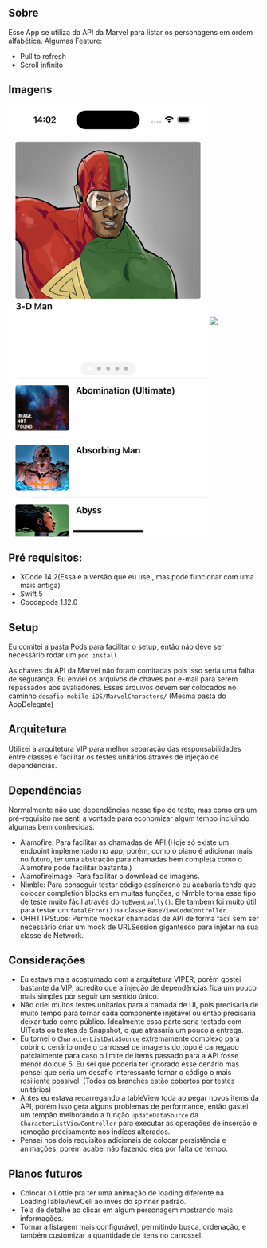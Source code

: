 ## Sobre

Esse App se utiliza da API da Marvel para listar os personagens em ordem alfabética.
Algumas Feature:
- Pull to refresh
- Scroll infinito

## Imagens
<img src="./Images/Screenshot.png" width="400" align="center">
<img src="./Images/Video.gif" width="400" align="center">

## Pré requisitos:
- XCode 14.2(Essa é a versão que eu usei, mas pode funcionar com uma mais antiga)
- Swift 5
- Cocoapods 1.12.0

## Setup
Eu comitei a pasta Pods para facilitar o setup, então não deve ser necessário rodar um `pod install`

As chaves da API da Marvel não foram comitadas pois isso seria uma falha de segurança. Eu enviei os arquivos de chaves por e-mail para serem repassados aos avaliadores. Esses arquivos devem ser colocados no caminho `desafio-mobile-iOS/MarvelCharacters/` (Mesma pasta do AppDelegate)

## Arquitetura
Utilizei a arquitetura VIP para melhor separação das responsabilidades entre classes e facilitar os testes unitários através de injeção de dependências.

## Dependências
Normalmente não uso dependências nesse tipo de teste, mas como era um pré-requisito me senti a vontade para economizar algum tempo incluindo algumas bem conhecidas.
 - Alamofire: Para facilitar as chamadas de API.(Hoje só existe um endpoint implementado no app, porém, como o plano é adicionar mais no futuro, ter uma abstração para chamadas bem completa como o Alamofire pode facilitar bastante.)
 - AlamofireImage: Para facilitar o download de imagens.
 - Nimble: Para conseguir testar código assíncrono eu acabaria tendo que colocar completion blocks em muitas funções, o Nimble torna esse tipo de teste muito fácil através do `toEventually()`. Ele também foi muito útil para testar um `fatalError()` na classe `BaseViewCodeController`.
 - OHHTTPStubs: Permite mockar chamadas de API de forma fácil sem ser necessário criar um mock de URLSession gigantesco para injetar na sua classe de Network.
 
 
## Considerações
- Eu estava mais acostumado com a arquitetura VIPER, porém gostei bastante da VIP, acredito que a injeção de dependências fica um pouco mais simples por seguir um sentido único.
- Não criei muitos testes unitários para a camada de UI, pois precisaria de muito tempo para tornar cada componente injetável ou então precisaria deixar tudo como público. Idealmente essa parte seria testada com UITests ou testes de Snapshot, o que atrasaria um pouco a entrega.
- Eu tornei o `CharacterListDataSource` extremamente complexo para cobrir o cenário onde o carrossel de imagens do topo é carregado parcialmente para caso o limite de items passado para a API fosse menor do que 5. Eu sei que poderia ter ignorado esse cenário mas pensei que seria um desafio interessante tornar o código o mais resiliente possível. (Todos os branches estão cobertos por testes unitários)
- Antes eu estava recarregando a tableView toda ao pegar novos items da API, porém isso gera alguns problemas de performance, então gastei um tempão melhorando a função `updateDataSource` da `CharacterListViewController` para executar as operações de inserção e remoção precisamente nos indíces alterados.
- Pensei nos dois requisitos adicionais de colocar persistência e animações, porém acabei não fazendo eles por falta de tempo. 
 
## Planos futuros
- Colocar o Lottie pra ter uma animação de loading diferente na LoadingTableViewCell ao invés do spinner padrão.
- Tela de detalhe ao clicar em algum personagem mostrando mais informações. 
- Tornar a listagem mais configurável, permitindo busca, ordenação, e também customizar a quantidade de itens no carrossel.



